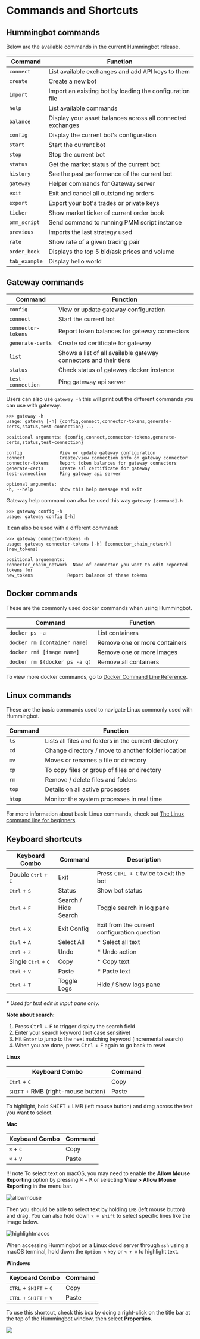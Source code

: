 # Commands and Shortcuts

## Hummingbot commands

Below are the available commands in the current Hummingbot release.

| Command           | Function                                                      |
| ----------------- | ------------------------------------------------------------- |
| `connect`         | List available exchanges and add API keys to them             |
| `create`          | Create a new bot                                              |
| `import`          | Import an existing bot by loading the configuration file      |
| `help`            | List available commands                                       |
| `balance`         | Display your asset balances across all connected exchanges    |
| `config`          | Display the current bot's configuration                       |
| `start`           | Start the current bot                                         |
| `stop`            | Stop the current bot                                          |
| `status`          | Get the market status of the current bot                      |
| `history`         | See the past performance of the current bot                   |
| `gateway`         | Helper commands for Gateway server                            |
| `exit`            | Exit and cancel all outstanding orders                        |
| `export`          | Export your bot's trades or private keys                      |
| `ticker`          | Show market ticker of current order book                      |
| `pmm_script`      | Send command to running PMM script instance                   |
| `previous`        | Imports the last strategy used                                |
| `rate`            | Show rate of a given trading pair                             |
| `order_book`      | Displays the top 5 bid/ask prices and volume                  |
| `tab_example`     | Display hello world                                           |

## Gateway commands

| Command           | Function                                                      |
| ----------------- | ------------------------------------------------------------- |
| `config`          | View or update gateway configuration                          |
| `connect`         | Start the current bot                                         |
| `connector-tokens`| Report token balances for gateway connectors                  |
| `generate-certs`  | Create ssl certificate for gateway                            |
| `list`            | Shows a list of all available gateway connectors and their tiers  |
| `status`          | Check status of gateway docker instance                       |
| `test-connection` | Ping gateway api server                                       |

Users can also use `gateway -h` this will print out the different commands you can use with gateway.

```
>>> gateway -h
usage: gateway [-h] {config,connect,connector-tokens,generate-certs,status,test-connection} ...

positional arguments: {config,connect,connector-tokens,generate-certs,status,test-connection}

config              View or update gateway configuration
connect             Create/view connection info on gateway connector
connector-tokens    Report token balances for gateway connectors
generate-certs      Create ssl certificate for gateway
test-connection     Ping gateway api server

optional arguments:
-h, --help          show this help message and exit

```

Gateway help command can also be used this way `gateway [command]-h`

```
>>> gateway config -h
usage: gateway config [-h]

```

It can also be used with a different command:

```
>>> gateway connector-tokens -h
usage: gateway connector-tokens [-h] [connector_chain_network] [new_tokens]

positional arguements:
connector_chain_network  Name of connector you want to edit reported tokens for
new_tokens             Report balance of these tokens

```

## Docker commands

These are the commonly used docker commands when using Hummingbot.

| Command                       | Function                      |
| ----------------------------- | ----------------------------- |
| `docker ps -a`                | List containers               |
| `docker rm [container name]`  | Remove one or more containers |
| `docker rmi [image name]`     | Remove one or more images     |
| `docker rm $(docker ps -a q)` | Remove all containers         |

To view more docker commands, go to [Docker Command Line Reference](https://docs.docker.com/engine/reference/commandline/docker/).

## Linux commands

These are the basic commands used to navigate Linux commonly used with Hummingbot.

| Command | Function                                             |
| ------- | ---------------------------------------------------- |
| `ls`    | Lists all files and folders in the current directory |
| `cd`    | Change directory / move to another folder location   |
| `mv`    | Moves or renames a file or directory                 |
| `cp`    | To copy files or group of files or directory         |
| `rm`    | Remove / delete files and folders                    |
| `top`   | Details on all active processes                      |
| `htop`  | Monitor the system processes in real time            |

For more information about basic Linux commands, check out [The Linux command line for beginners](https://ubuntu.com/tutorials/command-line-for-beginners#1-overview).

## Keyboard shortcuts

| Keyboard Combo                            | Command                      | Description                                  |
| ----------------------------------------- | ---------------------------- | -------------------------------------------- |
| Double <kbd>Ctrl</kbd> + <kbd>C</kbd>     | Exit                         | Press `CTRL + C` twice to exit the bot       |
| <kbd>Ctrl</kbd> + <kbd>S</kbd>            | Status                       | Show bot status                              |
| <kbd>Ctrl</kbd> + <kbd>F</kbd>            | Search / <br/> Hide Search   | Toggle search in log pane                    |
| <kbd>Ctrl</kbd> + <kbd>X</kbd>            | Exit Config                  | Exit from the current configuration question |
| <kbd>Ctrl</kbd> + <kbd>A</kbd>            | Select All                   | \* Select all text                           |
| <kbd>Ctrl</kbd> + <kbd>Z</kbd>            | Undo                         | \* Undo action                               |
| Single <kbd>Ctrl</kbd> + <kbd>C</kbd>     | Copy                         | \* Copy text                                 |
| <kbd>Ctrl</kbd> + <kbd>V</kbd>            | Paste                        | \* Paste text                                |
| <kbd>Ctrl</kbd> + <kbd>T</kbd>            | Toggle Logs                  | Hide / Show logs pane                        |

_\* Used for text edit in input pane only._

**Note about search:**

1. Press <kbd>Ctrl</kbd> + <kbd>F</kbd> to trigger display the search field
2. Enter your search keyword (not case sensitive)
3. Hit `Enter` to jump to the next matching keyword (incremental search)
4. When you are done, press <kbd>Ctrl</kbd> + <kbd>F</kbd> again to go back to reset

**Linux**

| Keyboard Combo                   | Command |
| -------------------------------- | ------- |
| <kbd>Ctrl</kbd> + <kbd>C</kbd>                         | Copy    |
| <kbd>SHIFT</kbd> + RMB (right-mouse button) | Paste   |

To highlight, hold <kbd>SHIFT</kbd> + LMB (left mouse button) and drag across the text you want to select.

**Mac**

| Keyboard Combo                        | Command |
| ------------------------------------- | ------- |
| <kbd>⌘</kbd> + <kbd>C</kbd>          | Copy    |
| <kbd>⌘</kbd> + <kbd>V</kbd>          | Paste   |

!!! note
    To select text on macOS, you may need to enable the **Allow Mouse Reporting** option by pressing <kbd>⌘</kbd> + <kbd>R</kbd> or selecting **View > Allow Mouse Reporting** in the menu bar.

![allowmouse](/assets/img/allow_mouse_reporting.png)

Then you should be able to select text by holding `LMB` (left mouse button) and drag. You can also hold down `⌥ + shift` to select specific lines like the image below.

![highlightmacos](/assets/img/highlight_macos.png)

When accessing Hummingbot on a Linux cloud server through `ssh` using a macOS terminal, hold down the `Option ⌥` key or `⌥ + ⌘` to highlight text.

**Windows**

| Keyboard Combo                                    | Command |
| ------------------------------------------------- | ------- |
| <kbd>CTRL</kbd> + <kbd>SHIFT</kbd> + <kbd>C</kbd> | Copy    |
| <kbd>CTRL</kbd> + <kbd>SHIFT</kbd> + <kbd>V</kbd> | Paste   |

To use this shortcut, check this box by doing a right-click on the title bar at the top of the Hummingbot window, then select **Properties**.

![](/assets/img/properties_windows.png)
